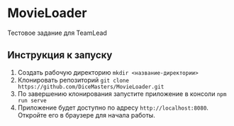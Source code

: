 # MovieLoader
 Тестовое задание для TeamLead

## Инструкция к запуску
1. Создать рабочую директорию
	`mkdir <название-директории>`
2. Клонировать репозиторий
	`git clone https://github.com/DiceMasters/MovieLoader.git`
3. По завершению клонирования запустите приложение в консоли
	`npm run serve`
4. Приложение будет доступно по адресу `http://localhost:8080`. Откройте его в браузере для начала работы.